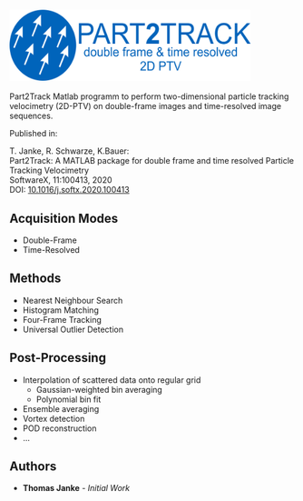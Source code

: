 


# <img src="doc/logo/logo.png" alt="2D-PTV" width="425" height="125.3"  align="center"/>
Part2Track
Matlab programm to perform two-dimensional particle tracking velocimetry
(2D-PTV) on double-frame images and time-resolved image sequences.                 

Published in:

T. Janke, R. Schwarze, K.Bauer:  
Part2Track: A MATLAB package for double frame and time resolved Particle Tracking Velocimetry  
SoftwareX, 11:100413, 2020  
DOI: [10.1016/j.softx.2020.100413](https://doi.org/10.1016/j.softx.2020.100413)

## Acquisition Modes
* Double-Frame
* Time-Resolved

## Methods
* Nearest Neighbour Search
* Histogram Matching
* Four-Frame Tracking
* Universal Outlier Detection

## Post-Processing
* Interpolation of scattered data onto regular grid
	* Gaussian-weighted bin averaging
	* Polynomial bin fit
* Ensemble averaging
* Vortex detection
* POD reconstruction
* ...

## Authors
* **Thomas Janke** - *Initial Work*
